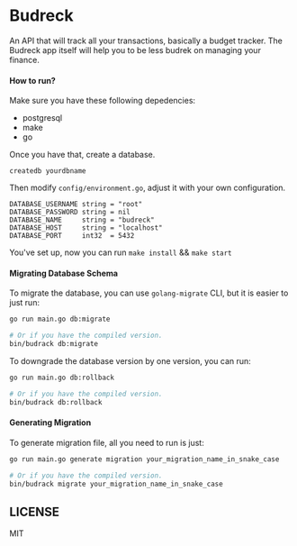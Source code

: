 # Budreck

An API that will track all your transactions, basically a budget tracker.
The Budreck app itself will help you to be less budrek on managing your finance.

#### How to run?

Make sure you have these following depedencies:
- postgresql
- make
- go

Once you have that, create a database.

```
createdb yourdbname
```

Then modify `config/environment.go`, adjust it with your own configuration.

```
DATABASE_USERNAME string = "root"
DATABASE_PASSWORD string = nil
DATABASE_NAME     string = "budreck"
DATABASE_HOST     string = "localhost"
DATABASE_PORT     int32  = 5432
```

You've set up, now you can run `make install` && `make start`

#### Migrating Database Schema

To migrate the database, you can use `golang-migrate` CLI, but it is easier to just run:

```sh
go run main.go db:migrate

# Or if you have the compiled version.
bin/budrack db:migrate
```

To downgrade the database version by one version, you can run:

```sh
go run main.go db:rollback

# Or if you have the compiled version.
bin/budrack db:rollback
```

#### Generating Migration

To generate migration file, all you need to run is just:

```sh
go run main.go generate migration your_migration_name_in_snake_case

# Or if you have the compiled version.
bin/budrack migrate your_migration_name_in_snake_case

```

## LICENSE

MIT
